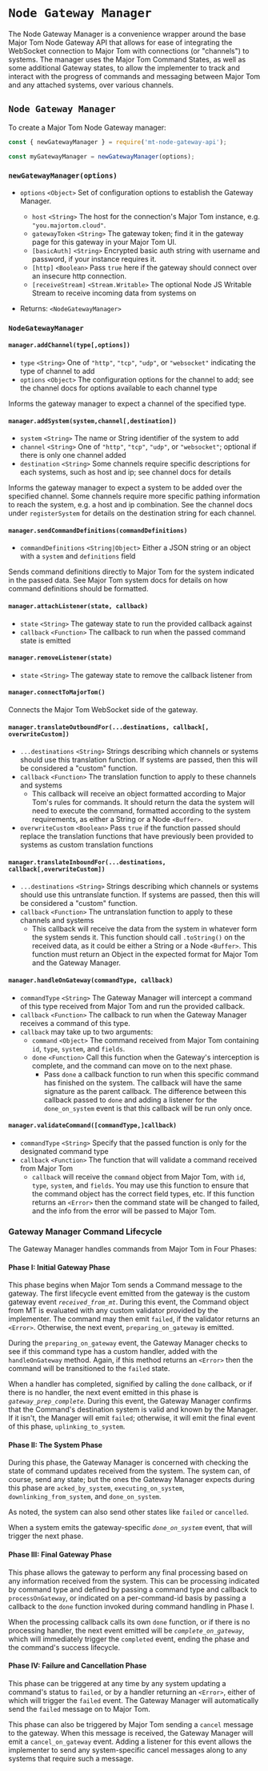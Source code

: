 # `Node Gateway Manager`

The Node Gateway Manager is a convenience wrapper around the base Major Tom Node Gateway API that
allows for ease of integrating the WebSocket connection to Major Tom with connections (or
"channels") to systems. The manager uses the Major Tom Command States, as well as some additional
Gateway states, to allow the implementer to track and interact with the progress of commands and
messaging between Major Tom and any attached systems, over various channels.

## `Node Gateway Manager`

To create a Major Tom Node Gateway manager:
```js
const { newGatewayManager } = require('mt-node-gateway-api');

const myGatewayManager = newGatewayManager(options);
```

### `newGatewayManager(options)`
* `options` `<Object>` Set of configuration options to establish the Gateway Manager.
  - `host` `<String>` The host for the connection's Major Tom instance, e.g. `"you.majortom.cloud"`.
  - `gatewayToken` `<String>` The gateway token; find it in the gateway page for this gateway in your Major Tom UI.
  - `[basicAuth]` `<String>` Encrypted basic auth string with username and password, if your instance requires it.
  - `[http]` `<Boolean>` Pass `true` here if the gateway should connect over an insecure http connection.
  - `[receiveStream]` `<Stream.Writable>` The optional Node JS Writable Stream to receive incoming data from systems on

* Returns: `<NodeGatewayManager>`

### `NodeGatewayManager`

#### `manager.addChannel(type[,options])`
* `type` `<String>` One of `"http"`, `"tcp"`, `"udp"`, or `"websocket"` indicating the type of channel to add
* `options` `<Object>` The configuration options for the channel to add; see the channel docs for options available to each channel type

Informs the gateway manager to expect a channel of the specified type.

#### `manager.addSystem(system,channel[,destination])`
* `system` `<String>` The name or String identifier of the system to add
* `channel` `<String>` One of `"http"`, `"tcp"`, `"udp"`, or `"websocket"`; optional if there is only one channel added
* `destination` `<String>` Some channels require specific descriptions for each systems, such as host and ip; see channel docs for details

Informs the gateway manager to expect a system to be added over the specified channel. Some channels
require more specific pathing information to reach the system, e.g. a host and ip combination. See
the channel docs under `registerSystem` for details on the destination string for each channel.

#### `manager.sendCommandDefinitions(commandDefinitions)`
* `commandDefinitions` `<String|Object>` Either a JSON string or an object with a `system` and `definitions` field

Sends command definitions directly to Major Tom for the system indicated in the passed data. See
Major Tom system docs for details on how command definitions should be formatted.

#### `manager.attachListener(state, callback)`
* `state` `<String>` The gateway state to run the provided callback against
* `callback` `<Function>` The callback to run when the passed command state is emitted


#### `manager.removeListener(state)`
* `state` `<String>` The gateway state to remove the callback listener from

#### `manager.connectToMajorTom()`
Connects the Major Tom WebSocket side of the gateway.

#### `manager.translateOutboundFor(...destinations, callback[, overwriteCustom])`
* `...destinations` `<String>` Strings describing which channels or systems should use this translation function. If systems are passed, then this will be considered a "custom" function.
* `callback` `<Function>` The translation function to apply to these channels and systems
  - This callback will receive an object formatted according to Major Tom's rules for commands. It should return the data the system will need to execute the command, formatted according to the system requirements, as either a String or a Node `<Buffer>`.
* `overwriteCustom` `<Boolean>` Pass `true` if the function passed should replace the translation functions that have previously been provided to systems as custom translation functions

#### `manager.translateInboundFor(...destinations, callback[,overwriteCustom])`
* `...destinations` `<String>` Strings describing which channels or systems should use this untranslate function. If systems are passed, then this will be considered a "custom" function.
* `callback` `<Function>` The untranslation function to apply to these channels and systems
  - This callback will receive the data from the system in whatever form the system sends it. This function should call `.toString()` on the received data, as it could be either a String or a Node `<Buffer>`. This function must return an Object in the expected format for Major Tom and the Gateway Manager.

#### `manager.handleOnGateway(commandType, callback)`
* `commandType` `<String>` The Gateway Manager will intercept a command of this type received from Major Tom and run the provided callback.
* `callback` `<Function>` The callback to run when the Gateway Manager receives a command of this type.
* `callback` may take up to two arguments:
  - `command` `<Object>` The command received from Major Tom containing `id`, `type`, `system`, and `fields`.
  - `done` `<Function>` Call this function when the Gateway's interception is complete, and the command can move on to the next phase.
    * Pass `done` a callback function to run when this specific command has finished on the system. The callback will have the same signature as the parent callback. The difference between this callback passed to `done` and adding a listener for the `done_on_system` event is that this callback will be run only once.

#### `manager.validateCommand([commandType,]callback)`
* `commandType` `<String>` Specify that the passed function is only for the designated command type
* `callback` `<Function>` The function that will validate a command received from Major Tom
  - `callback` will receive the `command` object from Major Tom, with `id`, `type`, `system`, and `fields`. You may use this function to ensure that the command object has the correct field types, etc. If this function returns an `<Error>` then the command state will be changed to failed, and the info from the error will be passed to Major Tom.

### Gateway Manager Command Lifecycle

The Gateway Manager handles commands from Major Tom in Four Phases:

#### Phase I: Initial Gateway Phase
This phase begins when Major Tom sends a Command message to the gateway. The first lifecycle event emitted from the gateway is the custom gateway event _`received_from_mt`_. During this event, the Command object from MT is evaluated with any custom validator provided by the implementer. The command may then emit `failed`, if the validator returns an `<Error>`. Otherwise, the next event, `preparing_on_gateway` is emitted.

During the `preparing_on_gateway` event, the Gateway Manager checks to see if this command type has a custom handler, added with the `handleOnGateway` method. Again, if this method returns an `<Error>` then the command will be transitioned to the `failed` state.

When a handler has completed, signified by calling the `done` callback, or if there is no handler, the next event emitted in this phase is _`gateway_prep_complete`_. During this event, the Gateway Manager confirms that the Command's destination system is valid and known by the Manager. If it isn't, the Manager will emit `failed`; otherwise, it will emit the final event of this phase, `uplinking_to_system`.

#### Phase II: The System Phase
During this phase, the Gateway Manager is concerned with checking the state of command updates received from the system. The system can, of course, send any state; but the ones the Gateway Manager expects during this phase are `acked_by_system`, `executing_on_system`, `downlinking_from_system`, and `done_on_system`.

As noted, the system can also send other states like `failed` or `cancelled`.

When a system emits the gateway-specific _`done_on_system`_ event, that will trigger the next phase.

#### Phase III: Final Gateway Phase
This phase allows the gateway to perform any final processing based on any information received from the system. This can be processing indicated by command type and defined by passing a command type and callback to `processOnGateway`, or indicated on a per-command-id basis by passing a callback to the `done` function invoked during command handling in Phase I.

When the processing callback calls its own `done` function, or if there is no processing handler, the next event emitted will be _`complete_on_gateway`_, which will immediately trigger the `completed` event, ending the phase and the command's success lifecycle.

#### Phase IV: Failure and Cancellation Phase
This phase can be triggered at any time by any system updating a command's status to `failed`, or by a handler returning an `<Error>`, either of which will trigger the `failed` event. The Gateway Manager will automatically send the `failed` message on to Major Tom.

This phase can also be triggered by Major Tom sending a `cancel` message to the gateway. When this message is received, the Gateway Manager will emit a `cancel_on_gateway` event. Adding a listener for this event allows the implementer to send any system-specific cancel messages along to any systems that require such a message.